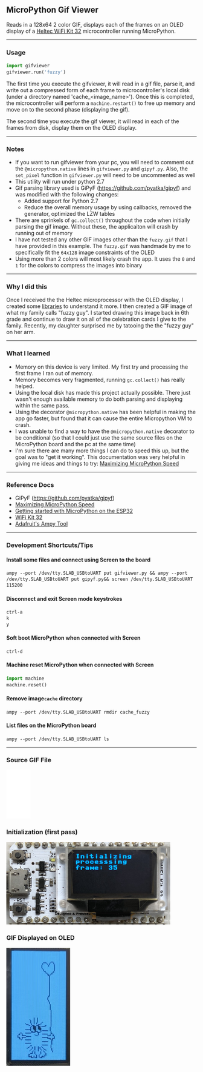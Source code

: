 ## MicroPython Gif Viewer

Reads in a 128x64 2 color GIF, displays each of the frames on an OLED display of a [Heltec WiFi Kit 32](https://heltec.org/project/wifi-kit-32/) microcontroller running MicroPython.

------

### Usage

```python
import gifviewer
gifviewer.run('fuzzy')
```

The first time you execute the gifviewer, it will read in a gif file, parse it, and write out a compressed form of each frame to microcontroller's local disk (under a directory named 'cache_<image_name>').  Once this is completed, the microcontroller will perform a `machine.restart()` to free up memory and move on to the second phase (displaying the gif).

The second time you execute the gif viewer, it  will read in each of the frames from disk, display them on the OLED display.

------

### Notes

* If you want to run gifviewer from your pc, you will need to comment out the `@micropython.native` lines in `gifviewer.py` and `gipyf.py`.  Also, the `set_pixel` function in `gifviewer.py` will need to be uncommented as well
* This utility will run under python 2.7
* Gif parsing library used is GiPyF (https://github.com/pyatka/gipyf) and was modified with the following changes:
  * Added support for Python 2.7
  * Reduce the overall memory usage by using callbacks, removed the generator, optimized the LZW tables
* There are sprinkels of `gc.collect()` throughout the code when initially parsing the gif image.  Without these, the applicaiton will crash by running out of memory
* I have not tested any other GIF images other than the `fuzzy.gif` that I have provided in this example.  The `fuzzy.gif` was handmade by me to specifically fit the `64x128` image constraints of the OLED
* Using more than 2 colors will most likely crash the app.  It uses the `0` and `1` for the colors to compress the images into binary

------

### Why I did this

Once I received the the Heltec microprocessor with the OLED display, I created some [libraries](https://github.com/carledwards/wifi-kit-32) to understand it more.  I then created a GIF image of what my family calls "fuzzy guy".  I started drawing this image back in 6th grade and continue to draw it on all of the celebration cards I give to the family.  Recently, my daughter surprised me by tatooing the the "fuzzy guy" on her arm.

------

### What I learned

* Memory on this device is very limited.  My first try and processing the first frame I ran out of memory.
* Memory becomes very fragmented, running `gc.collect()` has really helped.
* Using the local disk has made this project actually possible.  There just wasn't enough available memory to do both parsing and displaying within the same pass.
* Using the decorator `@micropython.native` has been helpful in making the app go faster, but found that it can cause the entire Micropython VM to crash.
* I was unable to find a way to have the `@micropython.native` decorator to be conditional (so that I could just use the same source files on the MicroPython board and the pc at the same time)
* I'm sure there are many more things I can do to speed this up, but the goal was to "get it working".  This documentation was very helpful in giving me ideas and things to try: [Maximizing MicroPython Speed](http://docs.micropython.org/en/v1.9.3/pyboard/reference/speed_python.html)

------

### Reference Docs

* GiPyF (https://github.com/pyatka/gipyf)
* [Maximizing MicroPython Speed](http://docs.micropython.org/en/v1.9.3/pyboard/reference/speed_python.html)
* [Getting started with MicroPython on the ESP32](https://docs.micropython.org/en/latest/esp32/tutorial/intro.html)
* [WiFi Kit 32](https://github.com/carledwards/wifi-kit-32)
* [Adafruit's Ampy Tool](https://learn.adafruit.com/micropython-basics-load-files-and-run-code/install-ampy)

------

### Development Shortcuts/Tips

#### Install some files and connect using Screen to the board

```shell
ampy --port /dev/tty.SLAB_USBtoUART put gifviewer.py && ampy --port /dev/tty.SLAB_USBtoUART put gipyf.py&& screen /dev/tty.SLAB_USBtoUART 115200
```

#### Disconnect and exit Screen mode keystrokes

```
ctrl-a
k
y
```



#### Soft boot MicroPython when connected with Screen

```
ctrl-d
```

#### Machine reset MicroPython when connected with Screen

```python
import machine
machine.reset()
```

#### Remove image`cache` directory

```shell
ampy --port /dev/tty.SLAB_USBtoUART rmdir cache_fuzzy
```

#### List files on the MicroPython board

```shell
ampy --port /dev/tty.SLAB_USBtoUART ls
```

------

### Source GIF File

![fuzzy](fuzzy.gif)



### Initialization (first pass)

![fuzzy_init_oled](images/fuzzy_init_oled.png)



### GIF Displayed on OLED

![fuzzy_oled](images/fuzzy_oled.png)